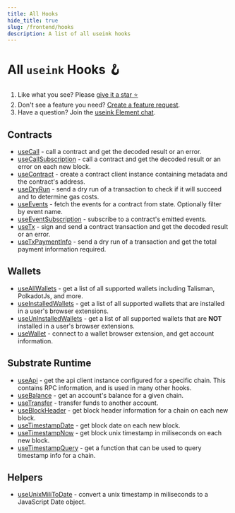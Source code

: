```yaml
---
title: All Hooks
hide_title: true
slug: /frontend/hooks
description: A list of all useink hooks
---
```


# All `useink` Hooks 🪝 

1. Like what you see? Please [give it a star ⭐](https://github.com/paritytech/useink)
2. Don't see a feature you need? [Create a feature request](https://github.com/paritytech/useink/issues). 
3. Have a question? Join the [useink Element chat](https://matrix.to/#/%23useink:parity.io).

## Contracts

* [useCall](/frontend/react/hooks/contracts/use-call) - call a contract and get the decoded result or an error.
* [useCallSubscription](/frontend/react/hooks/contracts/use-call-subscription) - call a contract and get the decoded result or an error on each new block.
* [useContract](/frontend/react/hooks/contracts/use-contract) - create a contract client instance containing metadata and the contract's address.
* [useDryRun](/frontend/react/hooks/contracts/use-dry-run) - send a dry run of a transaction to check if it will succeed and to determine gas costs.
* [useEvents](/frontend/react/hooks/contracts/use-events) - fetch the events for a contract from state. Optionally filter by event name.
* [useEventSubscription](/frontend/react/hooks/contracts/use-event-subscription) - subscribe to a contract's emitted events.
* [useTx](/frontend/react/hooks/contracts/use-tx) - sign and send a contract transaction and get the decoded result or an error.
* [useTxPaymentInfo](/frontend/react/hooks/contracts/use-tx-payment-info) - send a dry run of a transaction and get the total payment information required.

## Wallets

* [useAllWallets](/frontend/react/hooks/wallets/use-all-wallets) - get a list of all supported wallets including Talisman, PolkadotJs, and more.
* [useInstalledWallets](/frontend/react/hooks/wallets/use-installed-wallets) - get a list of all supported wallets that are installed in a user's browser extensions.
* [useUnInstalledWallets](/frontend/react/hooks/wallets/use-uninstalled-wallets) - get a list of all supported wallets that are **NOT** installed in a user's browser extensions.
* [useWallet](/frontend/react/hooks/wallets/use-wallet) - connect to a wallet browser extension, and get account information.

## Substrate Runtime

* [useApi](/frontend/react/hooks/substrate/use-api) - get the api client instance configured for a specific chain. This contains RPC information, and is used in many other hooks.
* [useBalance](/frontend/react/hooks/substrate/use-balance) - get an account's balance for a given chain.
* [useTransfer](/frontend/react/hooks/substrate/use-transfer) - transfer funds to another account.
* [useBlockHeader](/frontend/react/hooks/substrate/use-block-header) - get block header information for a chain on each new block.
* [useTimestampDate](/frontend/react/hooks/substrate/use-timestamp-date) - get block date on each new block.
* [useTimestampNow](/frontend/react/hooks/substrate/use-timestamp-now) - get block unix timestamp in miliseconds on each new block.
* [useTimestampQuery](/frontend/react/hooks/substrate/use-timestamp-query) - get a function that can be used to query timestamp info for a chain.

## Helpers

* [useUnixMiliToDate](/frontend/react/hooks/help/use-unix-mili-to-date) - convert a unix timestamp in miliseconds to a JavaScript Date object.